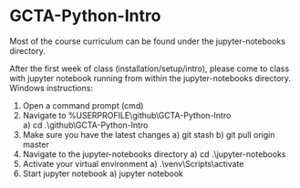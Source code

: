 # GCTA-Python-Intro
Most of the course curriculum can be found under the jupyter-notebooks directory.

After the first week of class (installation/setup/intro), please come to class with jupyter notebook running from within the jupyter-notebooks directory.
Windows instructions:
1) Open a command prompt (cmd)
2) Navigate to %USERPROFILE\github\GCTA-Python-Intro\
    a) cd .\github\GCTA-Python-Intro 
4) Make sure you have the latest changes
    a) git stash
    b) git pull origin master
5) Navigate to the jupyter-notebooks directory
    a) cd .\jupyter-notebooks
6) Activate your virtual environment
    a) .\venv\Scripts\activate
7) Start jupyter notebook
    a) jupyter notebook 
